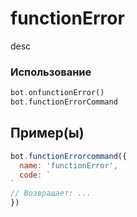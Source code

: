 # functionError
desc
### Использование
```php
bot.onfunctionError()
bot.functionErrorCommand
```
## Пример(ы)

```javascript
bot.functionErrorcommand({
  name: 'functionError',
  code: `
`
// Возвращает: ...
})
```